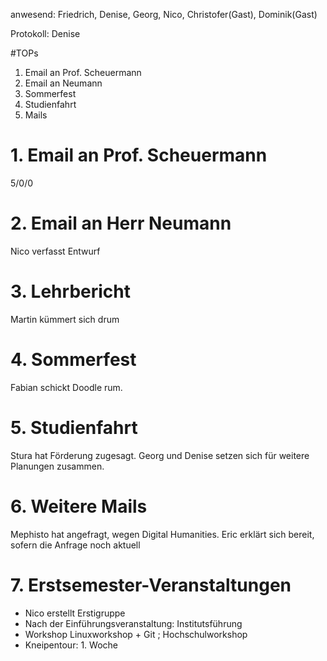 ---
---

anwesend: Friedrich, Denise, Georg, Nico, Christofer(Gast), Dominik(Gast)

Protokoll: Denise

#TOPs

1. Email an Prof. Scheuermann
2. Email an Neumann
3. Sommerfest
4. Studienfahrt
5. Mails

# 1. Email an Prof. Scheuermann

5/0/0

# 2. Email an Herr Neumann

Nico verfasst Entwurf

# 3. Lehrbericht

Martin kümmert sich drum

# 4. Sommerfest

Fabian schickt Doodle rum.

# 5. Studienfahrt

Stura hat Förderung zugesagt. Georg und Denise setzen sich für weitere Planungen zusammen.

# 6. Weitere Mails

Mephisto hat angefragt, wegen Digital Humanities. Eric erklärt sich bereit, sofern die Anfrage noch aktuell

# 7. Erstsemester-Veranstaltungen

- Nico erstellt Erstigruppe
- Nach der Einführungsveranstaltung:
  Institutsführung
- Workshop Linuxworkshop + Git ; Hochschulworkshop
- Kneipentour: 1. Woche
